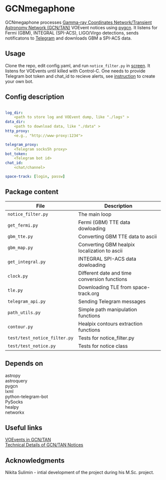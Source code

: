 # GCNmegaphone
GCNmegaphone processes [Gamma-ray Coordinates Network/Transient Astronomy Network (GCN/TAN)][1] VOEvent notices using [pygcn][2].
It listens for Fermi (GBM), INTEGRAL (SPI-ACS), LIGO/Virgo detections, sends notificatons to [Telegram][3] and downloads GBM a SPI-ACS data. 

## Usage

Clone the repo, edit config.yaml, and run `notice_filter.py` in [screen][4]. 
It listens for VOEvents until killed with Control-C.
One needs to provide Telegram bot token and chat_id to recieve alerts, 
see [instruction][5] to create your own bot.


## Config description

```yaml

log_dir:
    <path to store log and VOEvent dump, like "./logs" >
data_dir:
    <path to download data, like "./data" >
http_proxy:
    <e.g., "http://www-proxy:1234">

telegram_proxy:
    <Telegram socks5h proxy>
bot_token:
    <Telegram bot id>
chat_id:
    <chat/channel>

space-track: [login, passw]

```

## Package content
| File                | Description   | 
| ------------------- | ------------- | 
| `notice_filter.py`  | The main loop | 
| `get_fermi.py`      | Fermi (GBM) TTE data dowloading  | 
| `gbm_tte.py`        | Converting GBM TTE data to ascii | 
| `gbm_map.py`        | Converting GBM healpix localization to ascii | 
| `get_integral.py`   | INTEGRAL SPI-ACS data dowloading | 
| `clock.py`          | Different date and time conversion functions |
| `tle.py`            | Downloading TLE from space-track.org | 
| `telegram_api.py`   | Sending Telegram messages |
| `path_utils.py`     | Simple path manipulation functions |
| `contour.py`        | Healpix contours extraction functions |
|`test/test_notice_filter.py` | Tests for notice_filter.py |
|`test/test_notice.py`        | Tests for notice class |

## Depends on

astropy  
astroquery  
pygcn  
lxml  
python-telegram-bot  
PySocks  
healpy  
networkx    

## Useful links
[VOEvents in GCN/TAN][6]  
[Technical Details of GCN/TAN Notices][7]  

## Acknowledgments

Nikita Sulimin - intial development of the project during his M.Sc. project. 


[1]: http://gcn.gsfc.nasa.gov
[2]: https://github.com/lpsinger/pygcn
[3]: https://telegram.org
[4]: https://www.tecmint.com/screen-command-examples-to-manage-linux-terminals/
[5]: https://core.telegram.org/bots#6-botfather
[6]: https://gcn.gsfc.nasa.gov/voevent.html
[7]: https://gcn.gsfc.nasa.gov/tech_describe.html